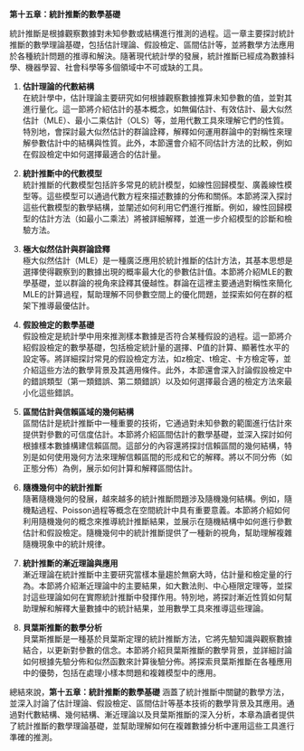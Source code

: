 **第十五章：統計推斷的數學基礎**

統計推斷是根據觀察數據對未知參數或結構進行推測的過程。這一章主要探討統計推斷的數學理論基礎，包括估計理論、假設檢定、區間估計等，並將數學方法應用於各種統計問題的推導和解決。隨著現代統計學的發展，統計推斷已經成為數據科學、機器學習、社會科學等多個領域中不可或缺的工具。

1. **估計理論的代數結構**  
   在統計學中，估計理論主要研究如何根據觀察數據推算未知參數的值，並對其進行量化。這一節將介紹估計的基本概念，如無偏估計、有效估計、最大似然估計（MLE）、最小二乘估計（OLS）等，並用代數工具來理解它們的性質。特別地，會探討最大似然估計的群論詮釋，解釋如何運用群論中的對稱性來理解參數估計中的結構與性質。此外，本節還會介紹不同估計方法的比較，例如在假設檢定中如何選擇最適合的估計量。

2. **統計推斷中的代數模型**  
   統計推斷的代數模型包括許多常見的統計模型，如線性回歸模型、廣義線性模型等。這些模型可以通過代數方程來描述數據的分佈和關係。本節將深入探討這些代數模型的數學結構，並闡述如何利用它們進行推斷。例如，線性回歸模型的估計方法（如最小二乘法）將被詳細解釋，並進一步介紹模型的診斷和檢驗方法。

3. **極大似然估計與群論詮釋**  
   極大似然估計（MLE）是一種廣泛應用於統計推斷的估計方法，其基本思想是選擇使得觀察到的數據出現的概率最大化的參數估計值。本節將介紹MLE的數學基礎，並以群論的視角來詮釋其優越性。群論在這裡主要通過對稱性來簡化MLE的計算過程，幫助理解不同參數空間上的優化問題，並探索如何在群的框架下推導最優估計。

4. **假設檢定的數學基礎**  
   假設檢定是統計學中用來推測樣本數據是否符合某種假設的過程。這一節將介紹假設檢定的數學基礎，包括檢定統計量的選擇、P值的計算、顯著性水平的設定等。將詳細探討常見的假設檢定方法，如z檢定、t檢定、卡方檢定等，並介紹這些方法的數學背景及其適用條件。此外，本節還會深入討論假設檢定中的錯誤類型（第一類錯誤、第二類錯誤）以及如何選擇最合適的檢定方法來最小化這些錯誤。

5. **區間估計與信賴區域的幾何結構**  
   區間估計是統計推斷中一種重要的技術，它通過對未知參數的範圍進行估計來提供對參數的可信度估計。本節將介紹區間估計的數學基礎，並深入探討如何根據樣本數據構建信賴區間。這部分的內容還將探討信賴區間的幾何結構，特別是如何使用幾何方法來理解信賴區間的形成和它的解釋。將以不同分佈（如正態分佈）為例，展示如何計算和解釋區間估計。

6. **隨機幾何中的統計推斷**  
   隨著隨機幾何的發展，越來越多的統計推斷問題涉及隨機幾何結構。例如，隨機點過程、Poisson過程等概念在空間統計中具有重要意義。本節將介紹如何利用隨機幾何的概念來推導統計推斷結果，並展示在隨機結構中如何進行參數估計和假設檢定。隨機幾何中的統計推斷提供了一種新的視角，幫助理解複雜隨機現象中的統計規律。

7. **統計推斷的漸近理論與應用**  
   漸近理論在統計推斷中主要研究當樣本量趨於無窮大時，估計量和檢定量的行為。本節將介紹漸近理論中的主要結果，如大數法則、中心極限定理等，並探討這些理論如何在實際統計推斷中發揮作用。特別地，將探討漸近性質如何幫助理解和解釋大量數據中的統計結果，並用數學工具來推導這些理論。

8. **貝葉斯推斷的數學分析**  
   貝葉斯推斷是一種基於貝葉斯定理的統計推斷方法，它將先驗知識與觀察數據結合，以更新對參數的信念。本節將介紹貝葉斯推斷的數學背景，並詳細討論如何根據先驗分佈和似然函數來計算後驗分佈。將探索貝葉斯推斷在各種應用中的優勢，包括在處理小樣本問題和複雜模型中的應用。

總結來說，**第十五章：統計推斷的數學基礎** 涵蓋了統計推斷中關鍵的數學方法，並深入討論了估計理論、假設檢定、區間估計等基本技術的數學背景及其應用。通過對代數結構、幾何結構、漸近理論以及貝葉斯推斷的深入分析，本章為讀者提供了統計推斷的數學理論基礎，並幫助理解如何在複雜數據分析中運用這些工具進行準確的推測。